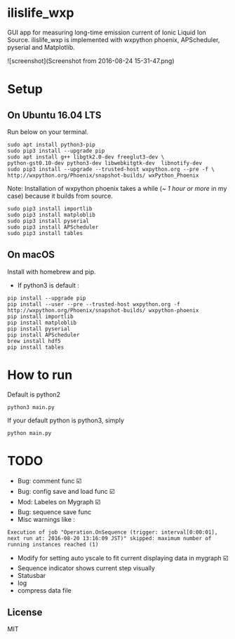 # ilislife_wxp
GUI app for measuring long-time emission current of Ionic Liquid Ion Source.
ilislife_wxp is implemented with wxpython phoenix, APScheduler, pyserial and Matplotlib.

![screenshot](Screenshot from 2016-08-24 15-31-47.png)

# Setup
## On Ubuntu 16.04 LTS
Run below on your terminal.
```
sudo apt install python3-pip
sudo pip3 install --upgrade pip
sudo apt install g++ libgtk2.0-dev freeglut3-dev \
python-gst0.10-dev python3-dev libwebkitgtk-dev  libnotify-dev
sudo pip3 install --upgrade --trusted-host wxpython.org --pre -f \
http://wxpython.org/Phoenix/snapshot-builds/ wxPython_Phoenix
```
Note: Installation of wxpython phoenix takes a while (_~ 1 hour or more_ in my case) because it builds from source.
```
sudo pip3 install importlib
sudo pip3 install matploblib
sudo pip3 install pyserial
sudo pip3 install APScheduler
sudo pip3 install tables
```

## On macOS
Install with homebrew and pip.

* If python3 is default :
```
pip install --upgrade pip
pip install --user --pre --trusted-host wxpython.org -f http://wxpython.org/Phoenix/snapshot-builds/ wxpython-phoenix
pip install importlib
pip install matploblib
pip install pyserial
pip install APScheduler
brew install hdf5
pip install tables
```

# How to run
Default is python2
```
python3 main.py
```
If your default python is python3, simply
```
python main.py
```

# TODO
* Bug: comment func :ballot_box_with_check:
* Bug: config save and load func  :ballot_box_with_check:
* Mod: Labeles on Mygraph :ballot_box_with_check:
* Bug: sequence save func
* Misc warnings like :
```
Execution of job "Operation.OnSequence (trigger: interval[0:00:01], next run at: 2016-08-20 13:16:09 JST)" skipped: maximum number of running instances reached (1)
```
* Modify for setting auto yscale to fit current displaying data in mygraph :ballot_box_with_check:
* Sequence indicator shows current step visually
* Statusbar
* log
* compress data file


## License
MIT
